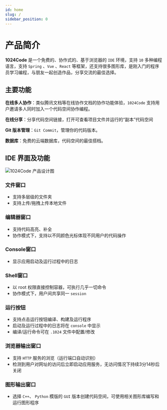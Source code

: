 ```yaml
---
id: home
slug: /
sidebar_position: 0
---
```

# 产品简介

 **1024Code** 是一个免费的、协作式的、基于浏览器的 `IDE` 环境，支持 `10` 多种编程语言，支持 `Spring` 、`Vue` 、`React` 等框架，还支持很多图形库，是刚入门的程序员学习编程，与朋友一起创造作品，分享交流的最佳选择。

## 主要功能


**在线多人协作**：类似腾讯文档等在线协作文档的协作功能体验，`1024Code` 支持用户邀请多人同时加入一个代码空间协作编程。


**在线分享**：分享代码空间链接，打开可查看项目文件并运行的“副本”代码空间


**Git 版本管理**：`Git Commit`，管理你的代码版本。


**数据库**：免费的云端数据库，代码空间的最佳搭档。


##  IDE 界面及功能
![1024Code 产品设计图](https://1024-staging-1258723534.cos.ap-guangzhou.myqcloud.com/doc_assets/3261657782484_.pic_hd.jpg)

### **文件窗口**

* 支持多层级的文件夹
* 支持上传/拖拽上传本地文件

### **编辑器窗口**

* 支持代码高亮、补全
* 协作模式下，支持以不同颜色光标体现不同用户的代码操作

### **Console窗口**

- 显示应用启动及运行过程中的日志

### **Shell窗口**

* 以 root 权限直接控制容器，可执行几乎一切命令
* 协作模式下，用户间共享同一 `session`

### **运行按钮**

* 支持点击运行按钮编译、构建及运行程序
* 启动及运行过程中的日志将在 `console` 中显示
* 编译/运行命令可在 `.1024` 文件中配置/修改

### **浏览器输出窗口**

* 支持 `HTTP` 服务的浏览（运行端口自动识别）
* 检测到用户对网址的访问后立即启动应用服务，无访问情况下持续3分14秒后关闭


### **图形输出窗口**

* 选择 `C++`、 `Python` 模版的 `GUI` 版本创建代码空间，可使用相关图形库编写和运行图形程序
